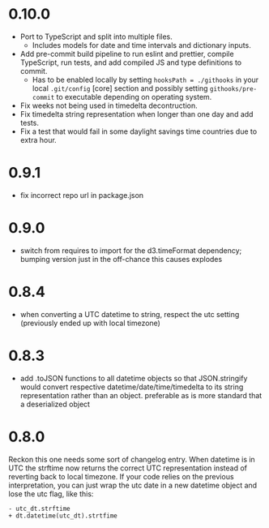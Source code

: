 # 0.10.0

- Port to TypeScript and split into multiple files.
  - Includes models for date and time intervals and dictionary inputs.
- Add pre-commit build pipeline to run eslint and prettier, compile TypeScript, run tests, and add compiled JS and type definitions to commit.
  - Has to be enabled locally by setting `hooksPath = ./githooks` in your local `.git/config` [core] section and possibly setting `githooks/pre-commit` to executable depending on operating system.
- Fix weeks not being used in timedelta decontruction.
- Fix timedelta string representation when longer than one day and add tests.
- Fix a test that would fail in some daylight savings time countries due to extra hour.

# 0.9.1

- fix incorrect repo url in package.json

# 0.9.0

- switch from requires to import for the d3.timeFormat dependency; bumping
  version just in the off-chance this causes explodes

# 0.8.4

- when converting a UTC datetime to string, respect the utc setting
  (previously ended up with local timezone)

# 0.8.3

- add .toJSON functions to all datetime objects so that JSON.stringify would
  convert respective datetime/date/time/timedelta to its string representation
  rather than an object. preferable as is more standard that a deserialized
  object

# 0.8.0

Reckon this one needs some sort of changelog entry.
When datetime is in UTC the strftime now returns the correct UTC representation
instead of reverting back to local timezone.
If your code relies on the previous interpretation, you can just wrap the utc
date in a new datetime object and lose the utc flag, like this:

```
- utc_dt.strftime
+ dt.datetime(utc_dt).strtfime
```
